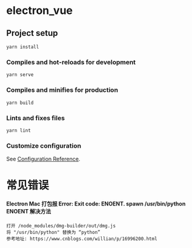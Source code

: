 # electron_vue

## Project setup
```
yarn install
```

### Compiles and hot-reloads for development
```
yarn serve
```

### Compiles and minifies for production
```
yarn build
```

### Lints and fixes files
```
yarn lint
```

### Customize configuration
See [Configuration Reference](https://cli.vuejs.org/config/).

# 常见错误
#### Electron Mac 打包报 Error: Exit code: ENOENT. spawn /usr/bin/python ENOENT 解决方法
```
打开 /node_modules/dmg-builder/out/dmg.js
将 "/usr/bin/python" 替换为 “python”
参考地址: https://www.cnblogs.com/willian/p/16996200.html
```